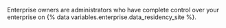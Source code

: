 Enterprise owners are administrators who have complete control over your enterprise on {% data variables.enterprise.data_residency_site %}.
